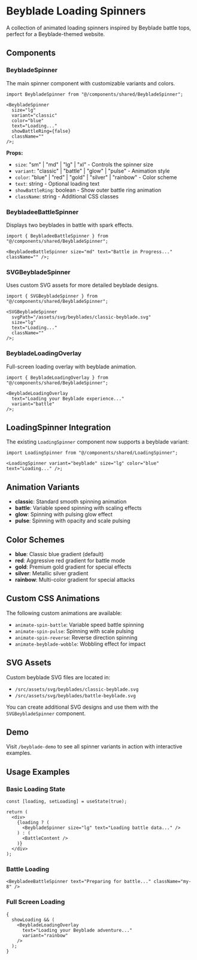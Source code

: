 # Beyblade Loading Spinners

A collection of animated loading spinners inspired by Beyblade battle tops, perfect for a Beyblade-themed website.

## Components

### BeybladeSpinner

The main spinner component with customizable variants and colors.

```tsx
import BeybladeSpinner from "@/components/shared/BeybladeSpinner";

<BeybladeSpinner
  size="lg"
  variant="classic"
  color="blue"
  text="Loading..."
  showBattleRing={false}
  className=""
/>;
```

**Props:**

- `size`: "sm" | "md" | "lg" | "xl" - Controls the spinner size
- `variant`: "classic" | "battle" | "glow" | "pulse" - Animation style
- `color`: "blue" | "red" | "gold" | "silver" | "rainbow" - Color scheme
- `text`: string - Optional loading text
- `showBattleRing`: boolean - Show outer battle ring animation
- `className`: string - Additional CSS classes

### BeybladeeBattleSpinner

Displays two beyblades in battle with spark effects.

```tsx
import { BeybladeeBattleSpinner } from "@/components/shared/BeybladeSpinner";

<BeybladeeBattleSpinner size="md" text="Battle in Progress..." className="" />;
```

### SVGBeybladeSpinner

Uses custom SVG assets for more detailed beyblade designs.

```tsx
import { SVGBeybladeSpinner } from "@/components/shared/BeybladeSpinner";

<SVGBeybladeSpinner
  svgPath="/assets/svg/beyblades/classic-beyblade.svg"
  size="lg"
  text="Loading..."
  className=""
/>;
```

### BeybladeLoadingOverlay

Full-screen loading overlay with beyblade animation.

```tsx
import { BeybladeLoadingOverlay } from "@/components/shared/BeybladeSpinner";

<BeybladeLoadingOverlay
  text="Loading your Beyblade experience..."
  variant="battle"
/>;
```

## LoadingSpinner Integration

The existing `LoadingSpinner` component now supports a beyblade variant:

```tsx
import LoadingSpinner from "@/components/shared/LoadingSpinner";

<LoadingSpinner variant="beyblade" size="lg" color="blue" text="Loading..." />;
```

## Animation Variants

- **classic**: Standard smooth spinning animation
- **battle**: Variable speed spinning with scaling effects
- **glow**: Spinning with pulsing glow effect
- **pulse**: Spinning with opacity and scale pulsing

## Color Schemes

- **blue**: Classic blue gradient (default)
- **red**: Aggressive red gradient for battle mode
- **gold**: Premium gold gradient for special effects
- **silver**: Metallic silver gradient
- **rainbow**: Multi-color gradient for special attacks

## Custom CSS Animations

The following custom animations are available:

- `animate-spin-battle`: Variable speed battle spinning
- `animate-spin-pulse`: Spinning with scale pulsing
- `animate-spin-reverse`: Reverse direction spinning
- `animate-beyblade-wobble`: Wobbling effect for impact

## SVG Assets

Custom beyblade SVG files are located in:

- `/src/assets/svg/beyblades/classic-beyblade.svg`
- `/src/assets/svg/beyblades/battle-beyblade.svg`

You can create additional SVG designs and use them with the `SVGBeybladeSpinner` component.

## Demo

Visit `/beyblade-demo` to see all spinner variants in action with interactive examples.

## Usage Examples

### Basic Loading State

```tsx
const [loading, setLoading] = useState(true);

return (
  <div>
    {loading ? (
      <BeybladeSpinner size="lg" text="Loading battle data..." />
    ) : (
      <BattleContent />
    )}
  </div>
);
```

### Battle Loading

```tsx
<BeybladeeBattleSpinner text="Preparing for battle..." className="my-8" />
```

### Full Screen Loading

```tsx
{
  showLoading && (
    <BeybladeLoadingOverlay
      text="Loading your Beyblade adventure..."
      variant="rainbow"
    />
  );
}
```
